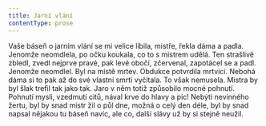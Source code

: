```yaml
---
title: Jarní vlání
contentType: prose
---
```


Vaše báseň o jarním vlání se mi velice líbila, mistře, řekla dáma a padla. Jenomže neomdlela, po očku koukala, co to s mistrem udělá. Ten strašlivě zbledl, zvedl nejprve pravé, pak levé obočí, zčervenal, zapotácel se a padl. Jenomže neomdlel. Byl na místě mrtev. Obdukce potvrdila mrtvici. Nebohá dáma si to pak až do své vlastní smrti vyčítala. To však nemusela. Mistra by byl šlak trefil tak jako tak. Jaro v něm totiž způsobilo mocné pohnutí. Pohnutí mysli, vzedmutí citů, nával krve do hlavy a pic! Nebýti nevinného žertu, byl by snad mistr žil o půl dne, možná o celý den déle, byl by snad napsal nějakou tu báseň navíc, ale co, další slávy už by si stejně neužil.
